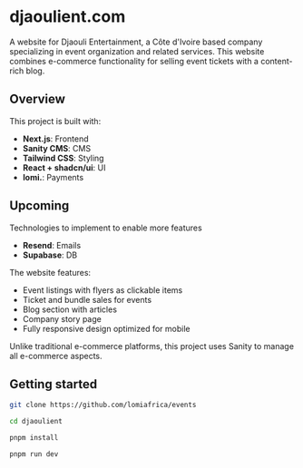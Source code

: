 # djaoulient.com

A website for Djaouli Entertainment, a Côte d'Ivoire based company specializing in event organization and related services. This website combines e-commerce functionality for selling event tickets with a content-rich blog.

## Overview

This project is built with:

- **Next.js**: Frontend
- **Sanity CMS**: CMS
- **Tailwind CSS**: Styling
- **React + shadcn/ui**: UI
- **lomi.**: Payments

## Upcoming

Technologies to implement to enable more features

- **Resend**: Emails
- **Supabase**: DB

The website features:

- Event listings with flyers as clickable items
- Ticket and bundle sales for events
- Blog section with articles
- Company story page
- Fully responsive design optimized for mobile

Unlike traditional e-commerce platforms, this project uses Sanity to manage all e-commerce aspects.

## Getting started

```bash
git clone https://github.com/lomiafrica/events
```

```bash
cd djaoulient
```

```bash
pnpm install
```

```bash
pnpm run dev
```

